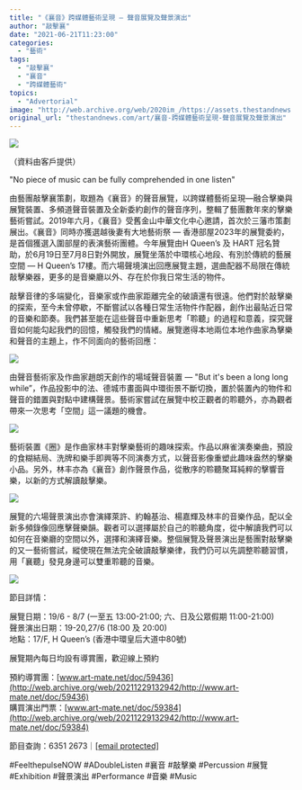 ```yaml
---
title: "《襄音》跨媒體藝術呈現 — 聲音展覽及聲景演出"
author: "敲擊襄"
date: "2021-06-21T11:23:00"
categories:
  - "藝術"
tags:
  - "敲擊襄"
  - "襄音"
  - "跨媒體藝術"
topics:
  - "Advertorial"
image: "http://web.archive.org/web/2020im_/https://assets.thestandnews.com/media/photos/Website-Banner_rBVay.jpg"
original_url: "thestandnews.com/art/襄音-跨媒體藝術呈現-聲音展覽及聲景演出"
---
```

![](http://web.archive.org/web/2020im_/https://assets.thestandnews.com/media/photos/Website-Banner_rBVay.jpg)

（資料由客戶提供）

"No piece of music can be fully comprehended in one listen"

由藝團敲擊襄策劃，取題為《襄音》的聲音展覽，以跨媒體藝術呈現—融合擊樂與展覽裝置、多頻道聲音裝置及全新委約創作的聲音序列，整輯了藝團數年來的擊樂藝術嘗試。2019年六月，《襄音》受舊金山中華文化中心邀請，首次於三藩市策劃展出。《襄音》同時亦獲選越後妻有大地藝術祭 — 香港部屋2023年的展覽委約，是首個獲選入圍部屋的表演藝術團體。今年展覽由H Queen’s 及 HART 冠名贊助，於6月19日至7月8日對外開放，展覽坐落於中環核心地段、有別於傳統的藝展空間 — H Queen’s 17樓。而六場聲境演出回應展覽主題，選曲配器不局限在傳統敲擊樂器，更多的是音樂廳以外、存在於你我日常生活的物件。

敲擊音律的多端變化，音樂家或作曲家距離完全的破讀還有很遠。他們對於敲擊樂的探索，至今未曾停歇，不斷嘗試以各種日常生活物件作配器，創作出最貼近日常的音樂和節奏。我們甚至能在這些聲音中重新思考「聆聽」的過程和意義，探究聲音如何能勾起我們的回憶，觸發我們的情緒。展覽邀得本地兩位本地作曲家為擊樂和聲音的主題上，作不同面向的藝術回應： 

![](http://web.archive.org/web/2020im_/https://assets.thestandnews.com/media/photos/A20Double20Listen_ByRdx.jpeg)

由聲音藝術家及作曲家趙朗天創作的場域聲音裝置 — "But it's been a long long while”，作品投影中的法、德城市畫面與中環街景不斷切換，置於裝置內的物件和聲音的錯置與對點中建構聲景。藝術家嘗試在展覽中校正觀者的聆聽外，亦為觀者帶來一次思考「空間」這一議題的機會。

![](http://web.archive.org/web/2020im_/https://assets.thestandnews.com/media/photos/Performance3_23bvY.jpg)

藝術裝置《圈》是作曲家林丰對擊樂藝術的趣味探索。作品以麻雀演奏樂曲，預設的食糊結局、洗牌和樂手即興等不同演奏方式，以聲音影像重塑此趣味盎然的擊樂小品。另外，林丰亦為《襄音》創作聲景作品，從散序的聆聽聚耳純粹的擊響音樂，以新的方式解讀敲擊樂。

![](http://web.archive.org/web/2020im_/https://assets.thestandnews.com/media/photos/Performance2_LsCRm.jpg)

展覽的六場聲景演出亦會演繹萊許、約翰基治、楊嘉輝及林丰的音樂作品，配以全新多頻錄像回應擊聲樂韻。觀者可以選擇屬於自己的聆聽角度，從中解讀我們可以如何在音樂廳的空間以外，選擇和演繹音樂。整個展覽及聲景演出是藝團對敲擊樂的又一藝術嘗試，縱使現在無法完全破讀敲擊樂律，我們仍可以先調整聆聽習慣，用「襄聽」發見身邊可以雙重聆聽的音樂。

![](http://web.archive.org/web/2020im_/https://assets.thestandnews.com/media/photos/Performance1_P0mcR.jpeg)

節目詳情：

展覽日期：19/6 - 8/7 (一至五 13:00-21:00; 六、日及公眾假期 11:00-21:00)  
聲景演出日期：19-20,27/6 (18:00 及 20:00)  
地點：17/F, H Queen’s (香港中環皇后大道中80號)

展覽期內每日均設有導賞團，歡迎線上預約

預約導賞團：[www.art-mate.net/doc/59436](http://web.archive.org/web/20211229132942/http://www.art-mate.net/doc/59436)  
購買演出門票：[www.art-mate.net/doc/59384](http://web.archive.org/web/20211229132942/http://www.art-mate.net/doc/59384)

節目查詢：6351 2673｜[\[email protected\]](/web/20211229132942/https://www.thestandnews.com/cdn-cgi/l/email-protection#6015100205011420140f0f0c020f1810051203151313090f0e4e0f1207)

#FeelthepulseNOW #ADoubleListen #襄音 #敲擊樂 #Percussion #展覽 #Exhibition #聲景演出 #Performance #音樂 #Music